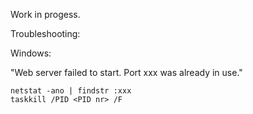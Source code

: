Work in progess.




Troubleshooting:

Windows:

"Web server failed to start. Port xxx was already in use."

    netstat -ano | findstr :xxx
    taskkill /PID <PID nr> /F

